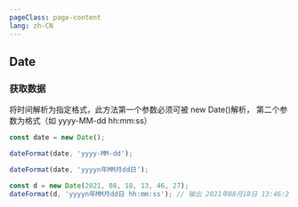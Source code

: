 ```yaml
---
pageClass: page-content
lang: zh-CN
---
```


## Date

### 获取数据

将时间解析为指定格式，此方法第一个参数必须可被 new Date()解析， 第二个参数为格式（如 yyyy-MM-dd hh:mm:ss）

```js
const date = new Date();

dateFormat(date, 'yyyy-MM-dd');

dateFormat(date, 'yyyyn年MM月dd日');

const d = new Date(2021, 08, 18, 13, 46, 27);
dateFormat(d, 'yyyyn年MM月dd日 hh:mm:ss'); // 输出 2021年08月18日 13:46:27
```
